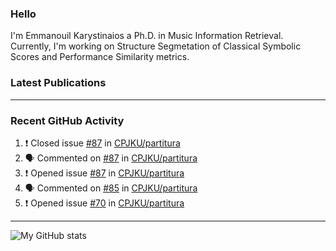 ### Hello

I'm Emmanouil Karystinaios a Ph.D. in Music Information Retrieval.
Currently, I'm working on Structure Segmetation of Classical Symbolic Scores and Performance Similarity metrics.


### Latest Publications

<!-- BLOG-POST-LIST:START -->
<!-- BLOG-POST-LIST:END -->

---

### Recent GitHub Activity
  
<!--START_SECTION:activity-->
1. ❗️ Closed issue [#87](https://github.com/CPJKU/partitura/issues/87) in [CPJKU/partitura](https://github.com/CPJKU/partitura)
2. 🗣 Commented on [#87](https://github.com/CPJKU/partitura/issues/87) in [CPJKU/partitura](https://github.com/CPJKU/partitura)
3. ❗️ Opened issue [#87](https://github.com/CPJKU/partitura/issues/87) in [CPJKU/partitura](https://github.com/CPJKU/partitura)
4. 🗣 Commented on [#85](https://github.com/CPJKU/partitura/issues/85) in [CPJKU/partitura](https://github.com/CPJKU/partitura)
5. ❗️ Opened issue [#70](https://github.com/CPJKU/partitura/issues/70) in [CPJKU/partitura](https://github.com/CPJKU/partitura)
<!--END_SECTION:activity-->

---

![My GitHub stats](https://github-readme-stats.vercel.app/api?username=melkisedeath&show_icons=true&theme=radical)


<!--
**melkisedeath/melkisedeath** is a ✨ _special_ ✨ repository because its `README.md` (this file) appears on your GitHub profile.

Here are some ideas to get you started:

- 🔭 I’m currently working on ...
- 🌱 I’m currently learning ...
- 👯 I’m looking to collaborate on ...
- 🤔 I’m looking for help with ...
- 💬 Ask me about ...
- 📫 How to reach me: ...
- 😄 Pronouns: ...
- ⚡ Fun fact: ...
-->
